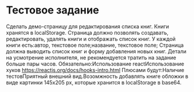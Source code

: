 # Тестовое задание
Сделать демо-страницу для редактирования списка книг. Книги хранятся в localStorage. Страница должно позволять создавать, редактировать, удалять книги и отображать список книг.
У каждой книги есть:автор, текстовое поле;название, текстовое поле;
Страница должна выводить список книг и форму добавления новых книг. Детали на усмотрение исполнителя, не рекомендуется тратить на задание больше пары часов.
Обязательно:Использование reactИспользование хуков  https://reactjs.org/docs/hooks-intro.html
Плюсами будут:Наличие тестовПриятный внешний вид.Возомжность добавлять книге обложки в виде картинки 145х205 px, которые хранится в localStorage в base64.
